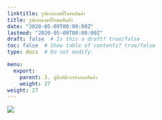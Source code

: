 ```yaml
---
linktitle: รูปแบบเลขที่ใบขนสินค้า
title: รูปแบบเลขที่ใบขนสินค้า
date: "2020-05-09T00:00:00Z"
lastmod: "2020-05-09T00:00:00Z"
draft: false  # Is this a draft? true/false
toc: false  # Show table of contents? true/false
type: docs  # Do not modify.

menu:
  export:
    parent: 3. คู่มือพิธีการส่งออกสินค้า
    weight: 27
weight: 27
---
```



![](../img/e-Export-guidejpg_Page49.jpg)